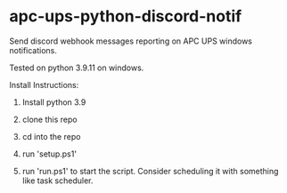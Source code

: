 # apc-ups-python-discord-notif
Send discord webhook messages reporting on APC UPS windows notifications.

Tested on python 3.9.11 on windows.

Install Instructions:

1. Install python 3.9

2. clone this repo

3. cd into the repo

4. run 'setup.ps1'

5. run 'run.ps1' to start the script. Consider scheduling it with something like task scheduler.
